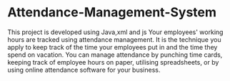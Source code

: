 # Attendance-Management-System
This project is developed using Java,xml and js
Your employees' working hours are tracked using attendance management. It is the technique you apply to keep track of the time your employees put in and the time they spend on vacation. You can manage attendance by punching time cards, keeping track of employee hours on paper, utilising spreadsheets, or by using online attendance software for your business.
